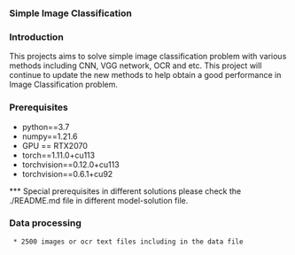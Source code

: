 ### Simple Image Classification



### Introduction
  This projects aims to solve simple image classification problem with various
  methods including CNN, VGG network, OCR and etc. This project will continue to 
  update the new methods to help obtain a good performance in Image Classification problem.


### Prerequisites
* python==3.7
* numpy==1.21.6
* GPU == RTX2070
* torch==1.11.0+cu113
* torchvision==0.12.0+cu113
* torchvision==0.6.1+cu92

*** Special prerequisites in different solutions please check the ./README.md file in
     different model-solution file.


### Data processing
     * 2500 images or ocr text files including in the data file
